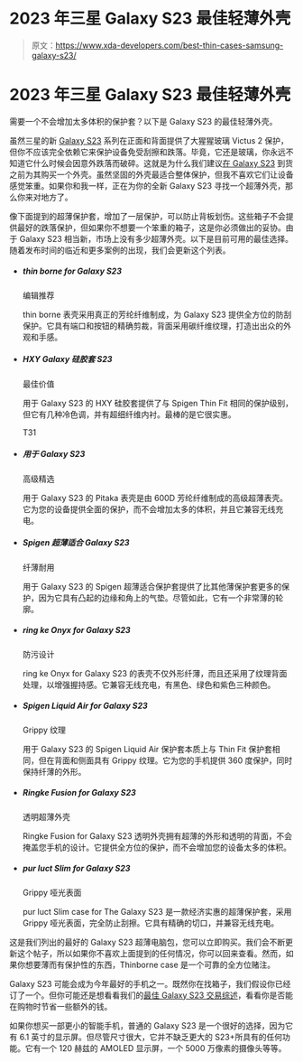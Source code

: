 # 2023 年三星 Galaxy S23 最佳轻薄外壳

> 原文：<https://www.xda-developers.com/best-thin-cases-samsung-galaxy-s23/>

# 2023 年三星 Galaxy S23 最佳轻薄外壳

需要一个不会增加太多体积的保护套？以下是 Galaxy S23 的最佳轻薄外壳。

虽然三星的新 [Galaxy S23](https://www.xda-developers.com/samsung-galaxy-s23/) 系列在正面和背面提供了大猩猩玻璃 Victus 2 保护，但你不应该完全依赖它来保护设备免受刮擦和跌落。毕竟，它还是玻璃，你永远不知道它什么时候会因意外跌落而破碎。这就是为什么我们建议[在 Galaxy S23](https://www.xda-developers.com/best-cases-samsung-galaxy-s23/) 到货之前为其购买一个外壳。虽然坚固的外壳最适合整体保护，但我不喜欢它们让设备感觉笨重。如果你和我一样，正在为你的全新 Galaxy S23 寻找一个超薄外壳，那么你来对地方了。

像下面提到的超薄保护套，增加了一层保护，可以防止背板划伤。这些箱子不会提供最好的跌落保护，但如果你不想要一个笨重的箱子，这是你必须做出的妥协。由于 Galaxy S23 相当新，市场上没有多少超薄外壳。以下是目前可用的最佳选择。随着发布时间的临近和更多案例的出现，我们会更新这个列表。

*   ##### thin borne for Galaxy S23

    编辑推荐

    thin borne 表壳采用真正的芳纶纤维制成，为 Galaxy S23 提供全方位的防刮保护。它具有端口和按钮的精确剪裁，背面采用碳纤维纹理，打造出出众的外观和手感。

*   ##### HXY Galaxy 硅胶套 S23

    最佳价值

    用于 Galaxy S23 的 HXY 硅胶套提供了与 Spigen Thin Fit 相同的保护级别，但它有几种冷色调，并有超细纤维内衬。最棒的是它很实惠。

    T31
*   ##### 用于 Galaxy S23

    高级精选

    用于 Galaxy S23 的 Pitaka 表壳是由 600D 芳纶纤维制成的高级超薄表壳。它为您的设备提供全面的保护，而不会增加太多的体积，并且它兼容无线充电。

*   ##### Spigen 超薄适合 Galaxy S23

    纤薄耐用

    用于 Galaxy S23 的 Spigen 超薄适合保护套提供了比其他薄保护套更多的保护，因为它具有凸起的边缘和角上的气垫。尽管如此，它有一个非常薄的轮廓。

*   ##### ring ke Onyx for Galaxy S23

    防污设计

    ring ke Onyx for Galaxy S23 的表壳不仅外形纤薄，而且还采用了纹理背面处理，以增强握持感。它兼容无线充电，有黑色、绿色和紫色三种颜色。

*   ##### Spigen Liquid Air for Galaxy S23

    Grippy 纹理

    用于 Galaxy S23 的 Spigen Liquid Air 保护套本质上与 Thin Fit 保护套相同，但在背面和侧面具有 Grippy 纹理。它为您的手机提供 360 度保护，同时保持纤薄的外形。

*   ##### Ringke Fusion for Galaxy S23

    透明超薄外壳

    Ringke Fusion for Galaxy S23 透明外壳拥有超薄的外形和透明的背面，不会掩盖您手机的设计。它提供全方位的保护，而不会增加您的设备太多的体积。

*   ##### pur luct Slim for Galaxy S23

    Grippy 哑光表面

    pur luct Slim case for The Galaxy S23 是一款经济实惠的超薄保护套，采用 Grippy 哑光表面，完全防止刮擦。它具有精确的切口，并兼容无线充电。

这是我们列出的最好的 Galaxy S23 超薄电脑包，您可以立即购买。我们会不断更新这个帖子，所以如果你不喜欢上面提到的任何情况，你可以回来查看。然而，如果你想要薄而有保护性的东西，Thinborne case 是一个可靠的全方位赌注。

Galaxy S23 可能会成为今年最好的手机之一。既然你在找箱子，我们假设你已经订了一个。但你可能还是想看看我们的[最佳 Galaxy S23 交易综述](https://www.xda-developers.com/best-samsung-galaxy-s23-deals/)，看看你是否能在购物时节省一些额外的钱。

如果你想买一部更小的智能手机，普通的 Galaxy S23 是一个很好的选择，因为它有 6.1 英寸的显示屏。但尽管尺寸很大，它并不缺乏更大的 S23+所具有的任何功能。它有一个 120 赫兹的 AMOLED 显示屏，一个 5000 万像素的摄像头等等。